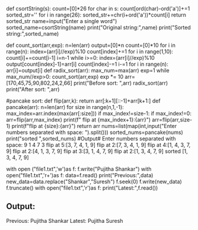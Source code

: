 def csortString(s):
    count=[0]*26
    for char in s:
        count[ord(char)-ord('a')]+=1
    sorted_str=''
    for i in range(26):
        sorted_str+=chr(i+ord('a'))*count[i]
    return sorted_str
name=input("Enter a single word")
sorted_name=csortString(name)
print("Original string:",name)
print("Sorted string:",sorted_name)



def count_sort(arr,exp):
    n=len(arr)
    output=[0]*n
    count=[0]*10
    for i in range(n):
        index=(arr[i]//exp)%10
        count[index]+=1
    for i in range(1,10):
        count[i]+=count[i-1]
    i=n-1
    while i>=0:
        index=(arr[i]//exp)%10
        output[count[index]-1]=arr[i]
        count[index]-=1
        i-=1
    for i in range(n):
        arr[i]=output[i]
def radix_sort(arr):
    max_num=max(arr)
    exp=1
    while max_num//exp>0:
        count_sort(arr,exp)
        exp *= 10
arr=[170,45,75,90,802,24,2,66]
print("Before sort: ",arr)
radix_sort(arr)
print("After sort: ",arr)



#pancake sort:
def flip(arr,k):
    return arr[:k+1][::-1]+arr[k+1:]
def pancake(arr):
    n=len(arr)
    for size in range(n,1,-1):
        max_index=arr.index(max(arr[:size]))
        if max_index!=size-1:
            if max_index!=0:
                arr=flip(arr,max_index)
                print(f" flip at {max_index+1}:{arr}")
            arr=flip(arr,size-1)
            print(f"flip at {size}:{arr}")
    return arr
nums=list(map(int,input("Enter numbers separated with space: ").split()))
sorted_nums=pancake(nums)
print("sorted ",sorted_nums)
#Output#
Enter numbers separated with space:  9 1 4 7 3
flip at 5:[3, 7, 4, 1, 9]
 flip at 2:[7, 3, 4, 1, 9]
flip at 4:[1, 4, 3, 7, 9]
 flip at 2:[4, 1, 3, 7, 9]
flip at 3:[3, 1, 4, 7, 9]
flip at 2:[1, 3, 4, 7, 9]
sorted  [1, 3, 4, 7, 9]



with open ("file1.txt",'w')as f:
    f.write("Pujitha Shankar")
with open("file1.txt",'r+')as f:
    data=f.read()
    print("Previous:",data)
    new_data=data.replace("Shankar","Suresh")
    f.seek(0)
    f.write(new_data)
    f.truncate()
with open("file1.txt",'r')as f:
    print("Latest:",f.read())
## Output:
Previous: Pujitha Shankar
Latest: Pujitha Suresh
